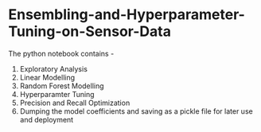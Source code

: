 # Ensembling-and-Hyperparameter-Tuning-on-Sensor-Data
The python notebook contains - 
  1. Exploratory Analysis
  2. Linear Modelling
  3. Random Forest Modelling
  4. Hyperparamter Tuning
  5. Precision and Recall Optimization
  6. Dumping the model coefficients and saving as a pickle file for later use and deployment
